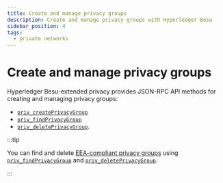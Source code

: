 ```yaml
---
title: Create and manage privacy groups
description: Create and manage privacy groups with Hyperledger Besu
sidebar_position: 4
tags:
  - private networks
---
```


# Create and manage privacy groups

Hyperledger Besu-extended privacy provides JSON-RPC API methods for creating and managing privacy groups:

- [`priv_createPrivacyGroup`](../../reference/api/index.md#priv_createprivacygroup)
- [`priv_findPrivacyGroup`](../../reference/api/index.md#priv_findprivacygroup)
- [`priv_deletePrivacyGroup`](../../reference/api/index.md#priv_deleteprivacygroup).

:::tip

You can find and delete [EEA-compliant privacy groups](../../concepts/privacy/privacy-groups.md) using [`priv_findPrivacyGroup`](../../reference/api/index.md#priv_findprivacygroup) and [`priv_deletePrivacyGroup`](../../reference/api/index.md#priv_deleteprivacygroup).

:::
